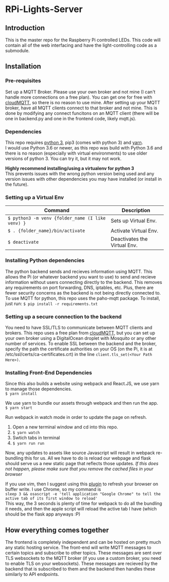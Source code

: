# RPi-Lights-Server
## Introduction
This is the master repo for the Raspberry Pi controlled LEDs. This code will contain all of the web interfacing and have the light-controlling code as a submodule.

## Installation

### Pre-requisites
Set up a MQTT Broker. Please use your own broker and not mine (I can't handle more connections on a free plan). You can get one for free with [cloudMQTT](https://www.cloudmqtt.com/), so there is no reason to use mine. After setting up your MQTT broker, have all MQTT clients connect to that broker and not mine. This is done by modifying any connect funcitons on an MQTT client (there will be one in backend.py and one in the frontend code, likely mqtt.js).
### Dependencies
This repo requires [python 3](https://www.python.org/downloads/), pip3 (comes with python 3) and [yarn](https://yarnpkg.com/lang/en/docs/install/).  
I would use Python 3.6 or newer, as this repo was build with Python 3.6 and there is no reason (especially with virtual environments) to use older versions of python 3. You can try it, but it may not work.


  
**Highly recommend installing/using a virtualenv for python 3**  
This prevents issues with the wrong python version being used and any version issues with other dependencies you may have installed (or install in the future).  
### Setting up a Virtual Env
Command                          |  Description
-------                          |  -----------
`$ python3 -m venv {folder_name (I like venv) }` | Sets up Virtual Env.
`$ . {folder_name}/bin/activate` | Activate Virtual Env.
`$ deactivate`                   | Deactivates the Virtual Env.                      


### Installing Python dependencies
The python backend sends and recieves information using MQTT. This allows the Pi (or whatever backend you want to use) to send and recieve information without users connecting directly to the backend. This removes any requirements on port forwarding, DNS, iptables, etc. Plus, there are fewer security concerns as the backend is not being directly connected to. To use MQTT for python, this repo uses the paho-mqtt package. To install, just run:
`$ pip install -r requirements.txt`  

### Setting up a secure connection to the backend
You need to have SSL/TLS to communicate between MQTT clients and brokers. This repo uses a free plan from [cloudMQTT](https://www.cloudmqtt.com/), but you can set up your own broker using a DigitalOcean droplet with Mosquito or any other number of services. To enable SSL between the backend and the broker, specify the path the certificate authorities on your OS (on the Pi, it is at /etc/ssl/certs/ca-certificates.crt) in the line `client.tls_set(<Your Path Here>)`. 

### Installing Front-End Dependencies
Since this also builds a website using webpack and React.JS, we use yarn to manage those dependencies.   
`$ yarn install`  

We use yarn to bundle our assets through webpack and then run the app.  
`$ yarn start`  

Run webpack in watch mode in order to update the page on refresh.
1. Open a new terminal window and cd into this repo.
2. `$ yarn watch`
3. Swtich tabs in terminal
4. `$ yarn run run`
  
Now, any updates to assets like source Javascript will result in webpack re-bundling this for us. All we have to do is reload our webpage and flask should serve us a new static page that reflects those updates.
*If this does not happen, please make sure that you remove the cached files in your browser*  

If you use vim, then I suggest using this [plugin](https://github.com/andreax79/vim-on-write) to refresh your browser on buffer write. I use Chrome, so my command is   
`sleep 3 && osascript -e 'tell application "Google Chrome" to tell the active tab of its first window to reload' `  
This way, the 3 seconds is plenty of time for webpack to do all the bundling it needs, and then the apple script will reload the active tab I have (which should be the flask app anyways :P) 

## How everything comes together
The frontend is completely independent and can be hosted on pretty much any static hosting service. The front-end will write MQTT messages to certain topics and subscribe to other topics. These messages are sent over TLS websockets to the MQTT broker (if you use a custom broker, you need to enable TLS on your websockets). These messages are recieved by the backend that is subscribed to them and the backend then handles these similarly to API endpoints. 
